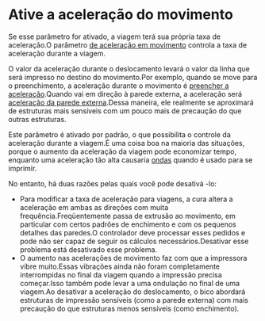 Ative a aceleração do movimento
====
Se esse parâmetro for ativado, a viagem terá sua própria taxa de aceleração.O parâmetro [de aceleração em movimento](aceleração_travel.md) controla a taxa de aceleração durante a viagem.

O valor da aceleração durante o deslocamento levará o valor da linha que será impresso no destino do movimento.Por exemplo, quando se move para o preenchimento, a aceleração durante o movimento é [preencher a aceleração](access_infill.md).Quando vai em direção à parede externa, a aceleração será [aceleração da parede externa](aceleração_wall_0.md).Dessa maneira, ele realmente se aproximará de estruturas mais sensíveis com um pouco mais de precaução do que outras estruturas.

Este parâmetro é ativado por padrão, o que possibilita o controle da aceleração durante a viagem.É uma coisa boa na maioria das situações, porque o aumento da aceleração da viagem pode economizar tempo, enquanto uma aceleração tão alta causaria [ondas](../distúrbios/ringing.md) quando é usado para se imprimir.

No entanto, há duas razões pelas quais você pode desativá -lo:

* Para modificar a taxa de aceleração para viagens, a cura altera a aceleração em ambas as direções com muita frequência.Freqüentemente passa de extrusão ao movimento, em particular com certos padrões de enchimento e com os pequenos detalhes das paredes.O controlador deve processar esses pedidos e pode não ser capaz de seguir os cálculos necessários.Desativar esse problema está desativado esse problema.
* O aumento nas acelerações de movimento faz com que a impressora vibre muito.Essas vibrações ainda não foram completamente interrompidas no final da viagem quando a impressão precisa começar.Isso também pode levar a uma ondulação no final de uma viagem.Ao desativar a aceleração do deslocamento, o bico abordará estruturas de impressão sensíveis (como a parede externa) com mais precaução do que estruturas menos sensíveis (como enchimento).


